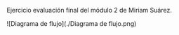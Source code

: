 Ejercicio evaluación final del módulo 2 de Miriam Suárez.


![Diagrama de flujo](./Diagrama de flujo.png)
